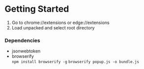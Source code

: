 # Getting Started
1. Go to chrome://extensions or edge://extensions  
1. Load unpacked and select root directory  

### Dependencies
- jsonwebtoken  
- browserify  
`npm install browserify -g`
`browserify popup.js -o bundle.js`